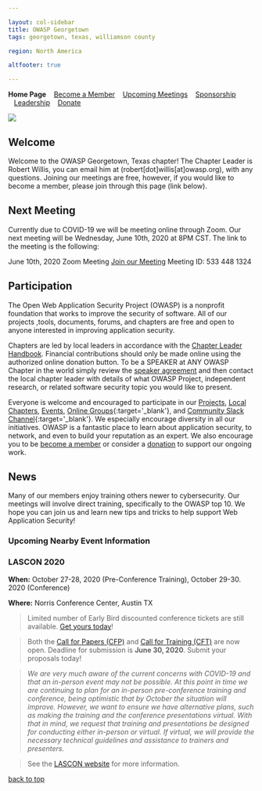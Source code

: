 ```yaml
---

layout: col-sidebar
title: OWASP Georgetown
tags: georgetown, texas, williamson county

region: North America

altfooter: true

---
```

<strong>Home Page</strong>
&nbsp;&nbsp;&nbsp;[Become a Member](membership.md)
&nbsp;&nbsp;&nbsp;[Upcoming Meetings](meetings.md)
&nbsp;&nbsp;&nbsp;[Sponsorship](sponsorship.md)
&nbsp;&nbsp;&nbsp;[Leadership](leaders.md)
&nbsp;&nbsp;&nbsp;[Donate](donate.md)

<p><img src="/assets/images/logo.png"></p>

## Welcome
Welcome to the OWASP Georgetown, Texas chapter! The Chapter Leader is Robert Willis, you can email him at (robert[dot]willis[at]owasp.org), with any questions. Joining our meetings are free, however, if you would like to become a member, please join through this page (link below).

## Next Meeting
Currently due to COVID-19 we will be meeting online through Zoom. Our next meeting will be Wednesday, June 10th, 2020 at 8PM CST. The link to the meeting is the following: 

June 10th, 2020 Zoom Meeting
[Join our Meeting](https://zoom.us/j/5334481324)
Meeting ID: 533 448 1324

## Participation
The Open Web Application Security Project (OWASP) is a nonprofit foundation that works to improve the security of software. All of our projects ,tools, documents, forums, and chapters are free and open to anyone interested in improving application security. 

Chapters are led by local leaders in accordance with the [Chapter Leader Handbook](/www-policy/rules-of-procedure/chapter-handbook). Financial contributions should only be made online using the authorized online donation button. To be a SPEAKER at ANY OWASP Chapter in the world simply review the [speaker agreement](/www-policy/speaker-agreement) and then contact the local chapter leader with details of what OWASP Project, independent research, or related software security topic you would like to present.

Everyone is welcome and encouraged to participate in our [Projects](/projects), [Local Chapters](/chapters), [Events](/events), [Online Groups](https://groups.google.com/a/owasp.com/){:target='_blank'}, and [Community Slack Channel](https://owasp.slack.com/){:target='_blank'}. We especially encourage diversity in all our initiatives. OWASP is a fantastic place to learn about application security, to network, and even to build your reputation as an expert. We also encourage you to be [become a member](/membership) or consider a [donation](/donate) to support our ongoing work.

## News
Many of our members enjoy training others newer to cybersecurity. Our meetings will involve direct training, specifically to the OWASP top 10. We hope you can join us and learn new tips and tricks to help support Web Application Security!

### Upcoming Nearby Event Information

### LASCON 2020 ###

**When:** October 27-28, 2020 (Pre-Conference Training), October 29-30. 2020 (Conference) 

**Where:** Norris Conference Center, Austin TX

>Limited number of Early Bird discounted conference tickets are still available. <a href="https://lascon.org/tickets/" target="_blank">Get yours today</a>!
  
>Both the <a href="https://lascon.org/cfp/" target="_blank">Call for Papers (CFP)</a> and <a href="https://lascon.org/cft/" target="_blank">Call for Training (CFT)</a> are now open. Deadline for submission is **June 30, 2020**. Submit your proposals today!

> *We are very much aware of the current concerns with COVID-19 and that an in-person event may not be possible. At this point in time we are continuing to plan for an in-person pre-conference training and conference, being optimistic that by October the situation will improve. However, we want to ensure we have alternative plans, such as making the training and the conference presentations virtual. With that in mind, we request that training and presentations be designed for conducting either in-person or virtual. If virtual, we will provide the necessary technical guidelines and assistance to trainers and presenters.*

>See the <a href="https://lascon.org" target="_blank">LASCON website</a> for more information.

[back to top](#welcome)
